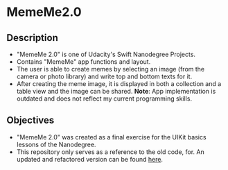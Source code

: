 # MemeMe2.0

## Description
* "MemeMe 2.0" is one of Udacity's Swift Nanodegree Projects.
* Contains "MemeMe" app functions and layout.
* The user is able to create memes by selecting an image (from the camera or photo library) and write top and bottom texts for it.
* After creating the meme image, it is displayed in both a collection and a table view and the image can be shared.
**Note**: App implementation is outdated and does not reflect my current programming skills.

## Objectives
* "MemeMe 2.0" was created as a final exercise for the UIKit basics lessons of the Nanodegree.
* This repository only serves as a reference to the old code, for. An updated and refactored version can be found [here](https://github.com/andrebocato/MemeMe.git).
